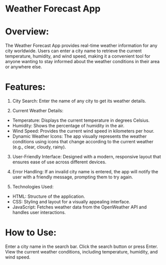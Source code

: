 # Weather Forecast App
# Overview:
The Weather Forecast App provides real-time weather information for any city worldwide. Users can enter a city name to retrieve the current temperature, humidity, and wind speed, making it a convenient tool for anyone wanting to stay informed about the weather conditions in their area or anywhere else.

# Features:
1) City Search:
 Enter the name of any city to get its weather details.

2) Current Weather Details:

* Temperature: Displays the current temperature in degrees Celsius.
* Humidity: Shows the percentage of humidity in the air.
* Wind Speed: Provides the current wind speed in kilometers per hour.
* Dynamic Weather Icons: The app visually represents the weather conditions using icons that change according to the current weather (e.g., clear, cloudy, rainy).

3) User-Friendly Interface:
Designed with a modern, responsive layout that ensures ease of use across different devices.

4) Error Handling: 
If an invalid city name is entered, the app will notify the user with a friendly message, prompting them to try again.

5) Technologies Used:
* HTML: Structure of the application.
* CSS: Styling and layout for a visually appealing interface.
* JavaScript: Fetches weather data from the OpenWeather API and handles user interactions.

# How to Use:
Enter a city name in the search bar.
Click the search button or press Enter.
View the current weather conditions, including temperature, humidity, and wind speed.
